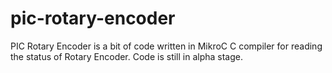 pic-rotary-encoder
==================

PIC Rotary Encoder is a bit of code written in MikroC C compiler for reading the status of Rotary Encoder. Code is still in alpha stage.
